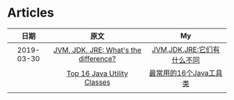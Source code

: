 # Articles

|    日期    |                             原文                             |                              My                              |
| :--------: | :----------------------------------------------------------: | :----------------------------------------------------------: |
| 2019-03-30 | [JVM, JDK, JRE: What's the difference?](https://www.javaworld.com/article/3347596/jvm-jdk-jre-whats-the-difference.html) | [JVM,JDK,JRE:它们有什么不同](https://github.com/shushu1234/Articles/blob/master/2019/03/JVM%2C%20JDK%2C%20JRE:%20What's%20the%20difference%3F.md) |
|            | [Top 16 Java Utility Classes](https://www.programcreek.com/2015/12/top-10-java-utility-classes/) | [最常用的16个Java工具类](https://github.com/shushu1234/Articles/blob/master/2019/03/Top%2016%20Java%20Utility%20Classes.md) |
|            |                                                              |                                                              |

